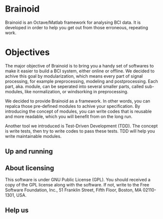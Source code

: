 Brainoid
========

Brainoid is an Octave/Matlab framework for analysing BCI data. It is
developed in order to help you get out from those erroneous, repeating
work.


# Objectives

The major objective of Brainoid is to bring you a handy set of
softwares to make it easier to build a BCI system, either online or
offline. We decided to achive this goal by modularization, which means
every part of signal processing, for example preprocessing, modeling
and postprocessing. Each part, aka. module, can be seperated into
several smaller parts, called sub-modules, like normalization, or
windsorking in preprocessing.

We decided to provide Brainoid as a framework. In other words, you can
repalca those pre-defined modules to achive your specification. By
introducing the concept of modules, you can write codes that is
reusable and more readable, which you will benefit from on the long
run.

Another tool we introduced is Test-Driven Development (TDD). The
concept is write tests, then try to write codes to pass these
tests. TDD will help you write maintainable modules.


Up and running
--------------




About licensing
----------------

This software is under GNU Public License (GPL). You should received a
copy of the GPL license along with the software. If not, write to the
Free Software Foundation, Inc., 51 Franklin Street, Fifth Floor,
Boston, MA 02110-1301, USA.


## Help us


